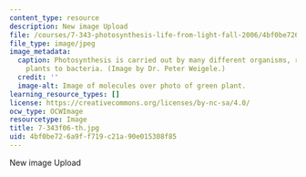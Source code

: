```yaml
---
content_type: resource
description: New image Upload
file: /courses/7-343-photosynthesis-life-from-light-fall-2006/4bf0be726a9ff719c21a90e015308f85_7-343f06-th.jpg
file_type: image/jpeg
image_metadata:
  caption: Photosynthesis is carried out by many different organisms, ranging from
    plants to bacteria. (Image by Dr. Peter Weigele.)
  credit: ''
  image-alt: Image of molecules over photo of green plant.
learning_resource_types: []
license: https://creativecommons.org/licenses/by-nc-sa/4.0/
ocw_type: OCWImage
resourcetype: Image
title: 7-343f06-th.jpg
uid: 4bf0be72-6a9f-f719-c21a-90e015308f85
---
```

New image Upload